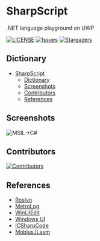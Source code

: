 # SharpScript
.NET language playground on UWP

[![LICENSE](https://img.shields.io/github/license/wherewhere/SharpScript.svg?label=License&style=flat-square)](https://github.com/wherewhere/SharpScript/blob/master/LICENSE "LICENSE")
[![Issues](https://img.shields.io/github/issues/wherewhere/SharpScript.svg?label=Issues&style=flat-square)](https://github.com/wherewhere/SharpScript/issues "Issues")
[![Stargazers](https://img.shields.io/github/stars/wherewhere/SharpScript.svg?label=Stars&style=flat-square)](https://github.com/wherewhere/SharpScript/stargazers "Stargazers")

## Dictionary
- [SharpScript](#sharpscript)
  - [Dictionary](#dictionary)
  - [Screenshots](#screenshots)
  - [Contributors](#contributors)
  - [References](#references)

## Screenshots
![MSIL->C#](https://github.com/user-attachments/assets/a01e512b-5742-4dc2-a2ca-8dbd14e633c4)

## Contributors
[![Contributors](https://contrib.rocks/image?repo=wherewhere/SharpScript)](https://github.com/wherewhere/SharpScript/graphs/contributors "Contributors")

## References
- [Roslyn](https://github.com/dotnet/roslyn "Roslyn")
- [MetroLog](https://github.com/roubachof/MetroLog "MetroLog")
- [WinUIEdit](https://github.com/BreeceW/WinUIEdit "WinUIEdit")
- [Windows UI](https://github.com/microsoft/microsoft-ui-xaml "Windows UI")
- [ICSharpCode](https://github.com/icsharpcode/ILSpy "ILSpy")
- [Mobius.ILasm](https://github.com/kkokosa/Mobius.ILasm "Mobius.ILasm")
